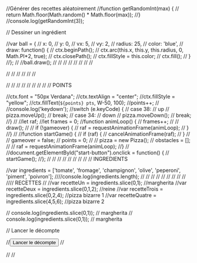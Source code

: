 

//Générer des recettes aléatoirement
//function getRandomInt(max) {
//  return Math.floor(Math.random() * Math.floor(max));
//}
//console.log(getRandomInt(3));

// Dessiner un ingrédient

//var ball = {
//  x: 0,
//  y: 0,
//  vx: 5,
//  vy: 2,
//  radius: 25,
//  color: 'blue',
//  draw: function() {
//    ctx.beginPath();
//    ctx.arc(this.x, this.y, this.radius, 0, Math.PI*2, true);
//    ctx.closePath();
//    ctx.fillStyle = this.color;
//    ctx.fill();
//  }
//};
//
//ball.draw();
//
//
//
//
//
//
//
//

//
//
//
//
//
//

//
//
//
//
//
//
//
//
// POINTS

//ctx.font = "50px Verdana";
//ctx.textAlign = "center";
//ctx.fillStyle = "yellow";
//ctx.fillText(`${points} pts`, W-50, 100);
//points++;
//
//console.log('keydown');
//switch (e.keyCode) {
//  case 38: // up
//    pizza.moveUp();
//    break;
//  case 34: // down
//    pizza.moveDown();
//    break;
//}
//
//let raf;
//let frames = 0;
//function animLoop() {
//  frames++;
//
//  draw();
//
//  if (!gameover) {
//    raf = requestAnimationFrame(animLoop);
//  }
//}
//
//function startGame() {
//  if (raf) {
//    cancelAnimationFrame(raf);
//  }
//
//  gameover = false;
//  points = 0;
//
//  pizza = new Pizza();
//  obstacles = [];
//
//  raf = requestAnimationFrame(animLoop);
//}
//
//document.getElementById("start-button").onclick = function() {
//  startGame();
//};
//
//
//
//
//
//
//
//
// INGREDIENTS

//var ingredients = ['tomate', 'fromage', 'champignon', 'olive', 'peperoni', 'piment', 'poivron'];
////console.log(ingredients.length);
//
//
//
//
//
//
//
//
//
//// RECETTES
//
//var recetteUn = ingredients.slice(0,1); //margherita
//var recetteDeux = ingredients.slice(0,1,2); //reine
//var recetteTrois = ingredients.slice(0,2,4); //pizza bizarre 1
//var recetteQuatre = ingredients.slice(4,5,6); //pizza bizarre 2

// console.log(ingredients.slice(0,1)); // margherita
// console.log(ingredients.slice(0,1)); // margherita



// Lancer le décompte

//<button onclick="start()">Lancer le décompte</button>
//<div id="bip" class="display"></div>
//
//<script>
//var counter = 10;
//var intervalId = null;
//function finish() {
//  clearInterval(intervalId);
//  document.getElementById("bip").innerHTML = "TERMINE!";	
//}
//function bip() {
//    counter--;
//    if(counter == 0) finish();
//    else {	
//        document.getElementById("bip").innerHTML = counter + " secondes restantes";
//    }	
//}
//function start(){
//  intervalId = setInterval(bip, 1000);
//}	
//</script>
